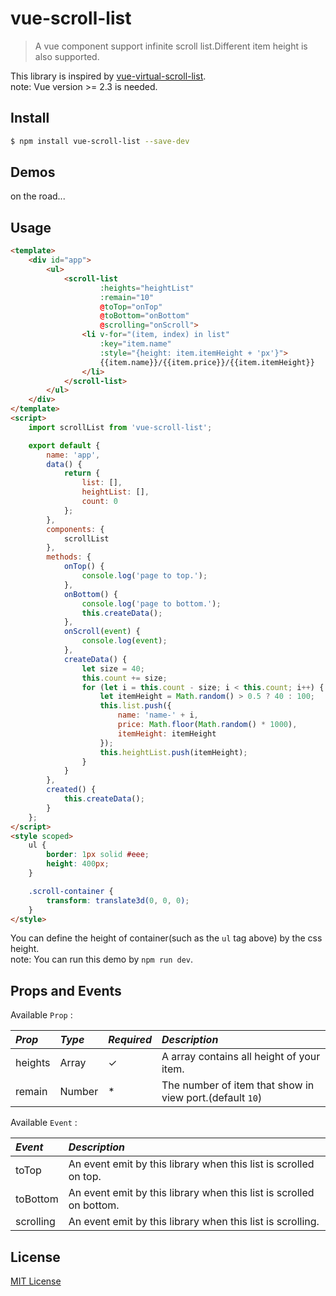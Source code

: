 # vue-scroll-list
> A vue component support infinite scroll list.Different item height is also supported.

This library is inspired by [vue-virtual-scroll-list](https://github.com/tangbc/vue-virtual-scroll-list).  
note: Vue version >= 2.3 is needed.

## Install

```bash
$ npm install vue-scroll-list --save-dev
```

## Demos
on the road...

## Usage

```html
<template>
    <div id="app">
        <ul>
            <scroll-list
                    :heights="heightList"
                    :remain="10"
                    @toTop="onTop"
                    @toBottom="onBottom"
                    @scrolling="onScroll">
                <li v-for="(item, index) in list"
                    :key="item.name"
                    :style="{height: item.itemHeight + 'px'}">
                    {{item.name}}/{{item.price}}/{{item.itemHeight}}
                </li>
            </scroll-list>
        </ul>
    </div>
</template>
<script>
    import scrollList from 'vue-scroll-list';

    export default {
        name: 'app',
        data() {
            return {
                list: [],
                heightList: [],
                count: 0
            };
        },
        components: {
            scrollList
        },
        methods: {
            onTop() {
                console.log('page to top.');
            },
            onBottom() {
                console.log('page to bottom.');
                this.createData();
            },
            onScroll(event) {
                console.log(event);
            },
            createData() {
                let size = 40;
                this.count += size;
                for (let i = this.count - size; i < this.count; i++) {
                    let itemHeight = Math.random() > 0.5 ? 40 : 100;
                    this.list.push({
                        name: 'name-' + i,
                        price: Math.floor(Math.random() * 1000),
                        itemHeight: itemHeight
                    });
                    this.heightList.push(itemHeight);
                }
            }
        },
        created() {
            this.createData();
        }
    };
</script>
<style scoped>
    ul {
        border: 1px solid #eee;
        height: 400px;
    }

    .scroll-container {
        transform: translate3d(0, 0, 0);
    }
</style>
```
You can define the height of container(such as the `ul` tag above) by the css height.  
note: You can run this demo by `npm run dev`.

## Props and Events

Available `Prop` :

*Prop* | *Type* | *Required* | *Description* |
:--- | :--- | :--- | :--- |
| heights | Array | ✓ | A array contains all height of your item. |
| remain | Number | * | The number of item that show in view port.(default `10`) |

Available `Event` :

*Event* | *Description* |
:--- | :--- |
| toTop | An event emit by this library when this list is scrolled on top. |
| toBottom | An event emit by this library when this list is scrolled on bottom. |
| scrolling | An event emit by this library when this list is scrolling. |

## License

[MIT License](https://github.com/KyLeoHC/vue-scroll-list/blob/master/LICENSE)
